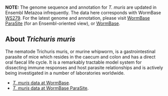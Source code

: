 
**NOTE:** The genome sequence and annotation for *T. muris* are updated
in Ensembl Metazoa infrequently. The data here corresponds with WormBase
[WS279](https://downloads.wormbase.org/releases/WS279/species/t_muris). For the
latest genome and annotation, please visit [WormBase
ParaSite](https://parasite.wormbase.org/Trichuris_muris_prjeb126) (for an Ensembl-oriented view),
or [WormBase](https://wormbase.org/species/t_muris). 

About *Trichuris muris*
---------------------------
The nematode Trichuris muris, or murine whipworm, is a gastrointestinal parasite of mice which resides in the caecum and colon and has a direct oral faecal life cycle. It is a remarkably tractable model system for dissecting immune responses and host parasite relationships and is actively being investigated in a number of laboratories worldwide.

-   [*T. muris* data at WormBase](https://wormbase.org/species/t_muris). 
-   [*T. muris* data at WormBase ParaSite](https://parasite.wormbase.org/Trichuris_muris_prjeb126).

